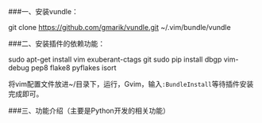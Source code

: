 ###一、安装vundle：
  
  git clone https://github.com/gmarik/vundle.git ~/.vim/bundle/vundle
 
###二、安装插件的依赖功能：
  
  sudo apt-get install vim exuberant-ctags git
  sudo pip install dbgp vim-debug pep8 flake8 pyflakes isort

将vim配置文件放进~/目录下，运行，Gvim，输入`:BundleInstall`等待插件安装完成即可。

###三、功能介绍（主要是Python开发的相关功能）
